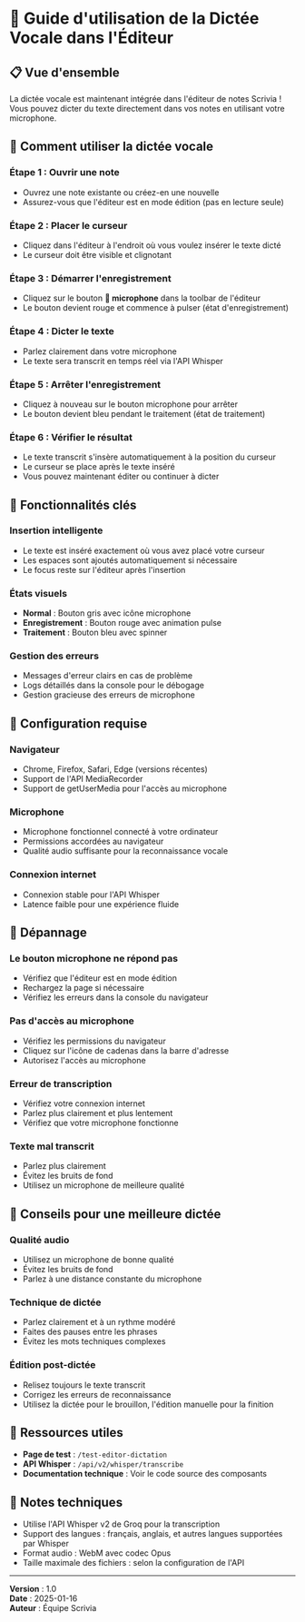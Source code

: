 # 🎤 Guide d'utilisation de la Dictée Vocale dans l'Éditeur

## 📋 Vue d'ensemble

La dictée vocale est maintenant intégrée dans l'éditeur de notes Scrivia ! Vous pouvez dicter du texte directement dans vos notes en utilisant votre microphone.

## 🚀 Comment utiliser la dictée vocale

### **Étape 1 : Ouvrir une note**
- Ouvrez une note existante ou créez-en une nouvelle
- Assurez-vous que l'éditeur est en mode édition (pas en lecture seule)

### **Étape 2 : Placer le curseur**
- Cliquez dans l'éditeur à l'endroit où vous voulez insérer le texte dicté
- Le curseur doit être visible et clignotant

### **Étape 3 : Démarrer l'enregistrement**
- Cliquez sur le bouton **🎤 microphone** dans la toolbar de l'éditeur
- Le bouton devient rouge et commence à pulser (état d'enregistrement)

### **Étape 4 : Dicter le texte**
- Parlez clairement dans votre microphone
- Le texte sera transcrit en temps réel via l'API Whisper

### **Étape 5 : Arrêter l'enregistrement**
- Cliquez à nouveau sur le bouton microphone pour arrêter
- Le bouton devient bleu pendant le traitement (état de traitement)

### **Étape 6 : Vérifier le résultat**
- Le texte transcrit s'insère automatiquement à la position du curseur
- Le curseur se place après le texte inséré
- Vous pouvez maintenant éditer ou continuer à dicter

## 🎯 Fonctionnalités clés

### **Insertion intelligente**
- Le texte est inséré exactement où vous avez placé votre curseur
- Les espaces sont ajoutés automatiquement si nécessaire
- Le focus reste sur l'éditeur après l'insertion

### **États visuels**
- **Normal** : Bouton gris avec icône microphone
- **Enregistrement** : Bouton rouge avec animation pulse
- **Traitement** : Bouton bleu avec spinner

### **Gestion des erreurs**
- Messages d'erreur clairs en cas de problème
- Logs détaillés dans la console pour le débogage
- Gestion gracieuse des erreurs de microphone

## 🔧 Configuration requise

### **Navigateur**
- Chrome, Firefox, Safari, Edge (versions récentes)
- Support de l'API MediaRecorder
- Support de getUserMedia pour l'accès au microphone

### **Microphone**
- Microphone fonctionnel connecté à votre ordinateur
- Permissions accordées au navigateur
- Qualité audio suffisante pour la reconnaissance vocale

### **Connexion internet**
- Connexion stable pour l'API Whisper
- Latence faible pour une expérience fluide

## 🚨 Dépannage

### **Le bouton microphone ne répond pas**
- Vérifiez que l'éditeur est en mode édition
- Rechargez la page si nécessaire
- Vérifiez les erreurs dans la console du navigateur

### **Pas d'accès au microphone**
- Vérifiez les permissions du navigateur
- Cliquez sur l'icône de cadenas dans la barre d'adresse
- Autorisez l'accès au microphone

### **Erreur de transcription**
- Vérifiez votre connexion internet
- Parlez plus clairement et plus lentement
- Vérifiez que votre microphone fonctionne

### **Texte mal transcrit**
- Parlez plus clairement
- Évitez les bruits de fond
- Utilisez un microphone de meilleure qualité

## 🌟 Conseils pour une meilleure dictée

### **Qualité audio**
- Utilisez un microphone de bonne qualité
- Évitez les bruits de fond
- Parlez à une distance constante du microphone

### **Technique de dictée**
- Parlez clairement et à un rythme modéré
- Faites des pauses entre les phrases
- Évitez les mots techniques complexes

### **Édition post-dictée**
- Relisez toujours le texte transcrit
- Corrigez les erreurs de reconnaissance
- Utilisez la dictée pour le brouillon, l'édition manuelle pour la finition

## 🔗 Ressources utiles

- **Page de test** : `/test-editor-dictation`
- **API Whisper** : `/api/v2/whisper/transcribe`
- **Documentation technique** : Voir le code source des composants

## 📝 Notes techniques

- Utilise l'API Whisper v2 de Groq pour la transcription
- Support des langues : français, anglais, et autres langues supportées par Whisper
- Format audio : WebM avec codec Opus
- Taille maximale des fichiers : selon la configuration de l'API

---

**Version** : 1.0  
**Date** : 2025-01-16  
**Auteur** : Équipe Scrivia 